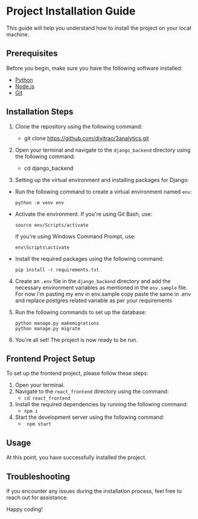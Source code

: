 # Project Installation Guide

This guide will help you understand how to install the project on your local machine.

## Prerequisites

Before you begin, make sure you have the following software installed:

- [Python](https://www.python.org/downloads/)
- [Node.js](https://nodejs.org/en/download)
- [Git](https://git-scm.com/downloads)

## Installation Steps

1. Clone the repository using the following command:

   - git clone https://github.com/divitrao/3analytics.git

2. Open your terminal and navigate to the `django_backend` directory using the following command:

   - cd django_backend

3. Setting up the virtual environment and installing packages for Django:

- Run the following command to create a virtual environment named `env`:

  ```
  python -m venv env
  ```

- Activate the environment. If you're using Git Bash, use:

  ```
  source env/Scripts/activate
  ```

  If you're using Windows Command Prompt, use:

  ```
  env\Scripts\activate
  ```

- Install the required packages using the following command:
  ```
  pip install -r requirements.txt
  ```

4. Create an `.env` file in the `django_backend` directory and add the necessary environment variables as mentioned in the `env.sample` file. For now i'm pasting my env in env.sample copy paste the same in .env and replace postgres related variable as per your requirements

5. Run the following commands to set up the database:

   ```
   python manage.py makemigrations
   python manage.py migrate
   ```

6. You're all set! The project is now ready to be run.

## Frontend Project Setup

To set up the frontend project, please follow these steps:

1. Open your terminal.
2. Navigate to the `react_frontend` directory using the command:
   - ` cd react_frontend `
3. Install the required dependencies by running the following command:
   - ` npm i `
4. Start the development server using the following command:
   - ` npm start`

## Usage

At this point, you have successfully installed the project.

## Troubleshooting

If you encounter any issues during the installation process, feel free to reach out for assistance.

Happy coding!
